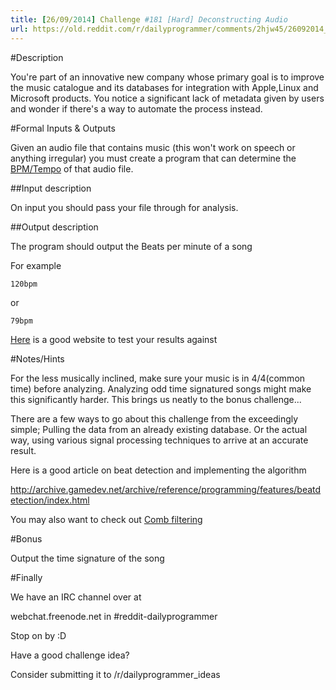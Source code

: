 ```yaml
---
title: [26/09/2014] Challenge #181 [Hard] Deconstructing Audio
url: https://old.reddit.com/r/dailyprogrammer/comments/2hjw45/26092014_challenge_181_hard_deconstructing_audio/
---
```


#Description

You're part of an innovative new company whose primary goal is to improve the music catalogue and its databases for integration with Apple,Linux and Microsoft products. You notice a significant lack of metadata given by users and wonder if there's a way to automate the process instead.

#Formal Inputs & Outputs

Given an audio file that contains music (this won't work on speech or anything irregular) you must create a program that can determine the [BPM/Tempo](http://en.wikipedia.org/wiki/Tempo) of that audio file.

##Input description

On input you should pass your file through for analysis.

##Output description

The program should output the Beats per minute of a song

For example

    120bpm


or

    79bpm

[Here](http://songbpm.com/) is a good website to test your results against


#Notes/Hints

For the less musically inclined, make sure your music is in 4/4(common time) before analyzing. Analyzing odd time signatured songs might make this significantly harder. This brings us neatly to the bonus challenge...

There are a few ways to go about this challenge from the exceedingly simple; Pulling the data from an already existing database. Or the actual way, using various signal processing techniques to arrive at an accurate result.


Here is a good article on beat detection and implementing the algorithm

http://archive.gamedev.net/archive/reference/programming/features/beatdetection/index.html

You may also want to check out [Comb filtering](http://en.wikipedia.org/wiki/Comb_filter)

#Bonus

Output the time signature of the song

#Finally

We have an IRC channel over at

webchat.freenode.net in #reddit-dailyprogrammer

Stop on by :D

Have a good challenge idea?

Consider submitting it to /r/dailyprogrammer_ideas
